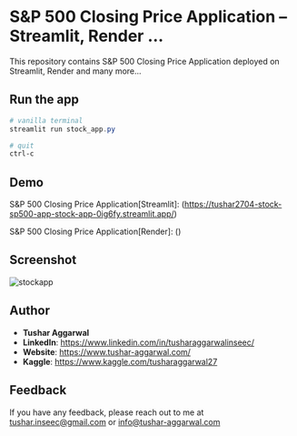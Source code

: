 # S&P 500 Closing Price Application – Streamlit, Render ...

This repository contains  S&P 500 Closing Price Application deployed on Streamlit, Render and many more...

## Run the app
```Powershell
# vanilla terminal
streamlit run stock_app.py

# quit
ctrl-c
```

## Demo
S&P 500 Closing Price Application[Streamlit]: (https://tushar2704-stock-sp500-app-stock-app-0ig6fy.streamlit.app/)

S&P 500 Closing Price Application[Render]: ()

## Screenshot
![stockapp](https://user-images.githubusercontent.com/66141195/234348776-fcecdffd-f0a8-48d6-b60d-c132bc120afb.png)

## Author

- <b>Tushar Aggarwal</b>
- <b>LinkedIn</b>: https://www.linkedin.com/in/tusharaggarwalinseec/
- <b>Website</b>: https://www.tushar-aggarwal.com/
- <b>Kaggle</b>: https://www.kaggle.com/tusharaggarwal27



## Feedback

If you have any feedback, please reach out to me at tushar.inseec@gmail.com or info@tushar-aggarwal.com
